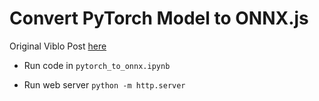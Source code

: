 # Convert PyTorch Model to ONNX.js 

Original Viblo Post [here](https://viblo.asia/p/pytorch-tutorial-deploy-mo-hinh-pytorch-len-web-browser-su-dung-onnxjs-YWOZroLRlQ0)

* Run code in `pytorch_to_onnx.ipynb`

* Run web server `python -m http.server`